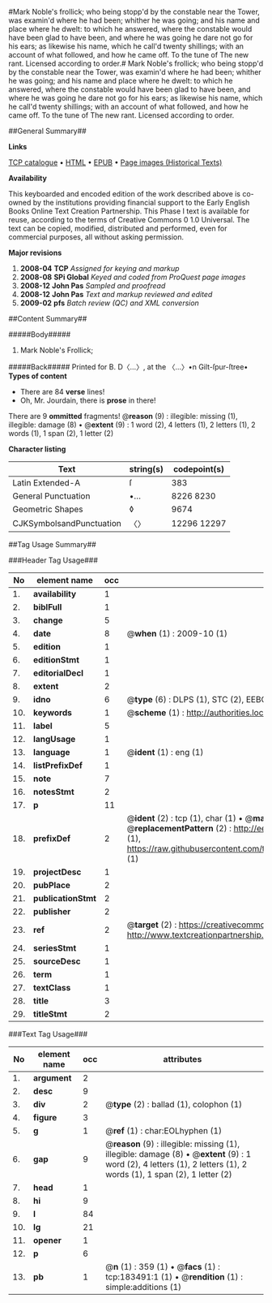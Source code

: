 #Mark Noble's frollick; who being stopp'd by the constable near the Tower, was examin'd where he had been; whither he was going; and his name and place where he dwelt: to which he answered, where the constable would have been glad to have been, and where he was going he dare not go for his ears; as likewise his name, which he call'd twenty shillings; with an account of what followed, and how he came off. To the tune of The new rant. Licensed according to order.#
Mark Noble's frollick; who being stopp'd by the constable near the Tower, was examin'd where he had been; whither he was going; and his name and place where he dwelt: to which he answered, where the constable would have been glad to have been, and where he was going he dare not go for his ears; as likewise his name, which he call'd twenty shillings; with an account of what followed, and how he came off. To the tune of The new rant. Licensed according to order.

##General Summary##

**Links**

[TCP catalogue](http://www.ota.ox.ac.uk/tcp/)  • 
[HTML](http://tei.it.ox.ac.uk/tcp/Texts-HTML/free/B04/B04496.html)  • 
[EPUB](http://tei.it.ox.ac.uk/tcp/Texts-EPUB/free/B04/B04496.epub) • 
[Page images (Historical Texts)](https://data.historicaltexts.jisc.ac.uk/view?pubId=eebo-99887834e&pageId=eebo-99887834e-183491-1)

**Availability**

This keyboarded and encoded edition of the
	       work described above is co-owned by the institutions
	       providing financial support to the Early English Books
	       Online Text Creation Partnership. This Phase I text is
	       available for reuse, according to the terms of Creative
	       Commons 0 1.0 Universal. The text can be copied,
	       modified, distributed and performed, even for
	       commercial purposes, all without asking permission.

**Major revisions**

1. __2008-04__ __TCP__ *Assigned for keying and markup*
1. __2008-08__ __SPi Global__ *Keyed and coded from ProQuest page images*
1. __2008-12__ __John Pas__ *Sampled and proofread*
1. __2008-12__ __John Pas__ *Text and markup reviewed and edited*
1. __2009-02__ __pfs__ *Batch review (QC) and XML conversion*

##Content Summary##

#####Body#####

1. Mark Noble's Frollick;

#####Back#####
Printed for B. D〈…〉, at the 〈…〉•n Gilt-ſpur-ſtree•
**Types of content**

  * There are 84 **verse** lines!
  * Oh, Mr. Jourdain, there is **prose** in there!

There are 9 **ommitted** fragments! 
 @__reason__ (9) : illegible: missing (1), illegible: damage (8)  •  @__extent__ (9) : 1 word (2), 4 letters (1), 2 letters (1), 2 words (1), 1 span (2), 1 letter (2)

**Character listing**


|Text|string(s)|codepoint(s)|
|---|---|---|
|Latin Extended-A|ſ|383|
|General Punctuation|•…|8226 8230|
|Geometric Shapes|◊|9674|
|CJKSymbolsandPunctuation|〈〉|12296 12297|

##Tag Usage Summary##

###Header Tag Usage###

|No|element name|occ|attributes|
|---|---|---|---|
|1.|__availability__|1||
|2.|__biblFull__|1||
|3.|__change__|5||
|4.|__date__|8| @__when__ (1) : 2009-10 (1)|
|5.|__edition__|1||
|6.|__editionStmt__|1||
|7.|__editorialDecl__|1||
|8.|__extent__|2||
|9.|__idno__|6| @__type__ (6) : DLPS (1), STC (2), EEBO-CITATION (1), PROQUEST (1), VID (1)|
|10.|__keywords__|1| @__scheme__ (1) : http://authorities.loc.gov/ (1)|
|11.|__label__|5||
|12.|__langUsage__|1||
|13.|__language__|1| @__ident__ (1) : eng (1)|
|14.|__listPrefixDef__|1||
|15.|__note__|7||
|16.|__notesStmt__|2||
|17.|__p__|11||
|18.|__prefixDef__|2| @__ident__ (2) : tcp (1), char (1)  •  @__matchPattern__ (2) : ([0-9\-]+):([0-9IVX]+) (1), (.+) (1)  •  @__replacementPattern__ (2) : http://eebo.chadwyck.com/downloadtiff?vid=$1&page=$2 (1), https://raw.githubusercontent.com/textcreationpartnership/Texts/master/tcpchars.xml#$1 (1)|
|19.|__projectDesc__|1||
|20.|__pubPlace__|2||
|21.|__publicationStmt__|2||
|22.|__publisher__|2||
|23.|__ref__|2| @__target__ (2) : https://creativecommons.org/publicdomain/zero/1.0/ (1), http://www.textcreationpartnership.org/docs/. (1)|
|24.|__seriesStmt__|1||
|25.|__sourceDesc__|1||
|26.|__term__|1||
|27.|__textClass__|1||
|28.|__title__|3||
|29.|__titleStmt__|2||


###Text Tag Usage###

|No|element name|occ|attributes|
|---|---|---|---|
|1.|__argument__|2||
|2.|__desc__|9||
|3.|__div__|2| @__type__ (2) : ballad (1), colophon (1)|
|4.|__figure__|3||
|5.|__g__|1| @__ref__ (1) : char:EOLhyphen (1)|
|6.|__gap__|9| @__reason__ (9) : illegible: missing (1), illegible: damage (8)  •  @__extent__ (9) : 1 word (2), 4 letters (1), 2 letters (1), 2 words (1), 1 span (2), 1 letter (2)|
|7.|__head__|1||
|8.|__hi__|9||
|9.|__l__|84||
|10.|__lg__|21||
|11.|__opener__|1||
|12.|__p__|6||
|13.|__pb__|1| @__n__ (1) : 359 (1)  •  @__facs__ (1) : tcp:183491:1 (1)  •  @__rendition__ (1) : simple:additions (1)|
